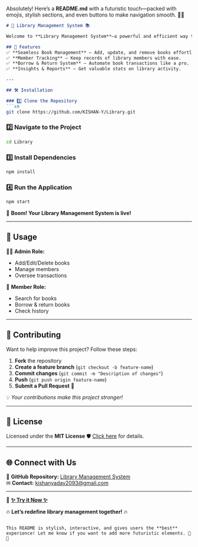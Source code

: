 Absolutely! Here’s a **README.md** with a futuristic touch—packed with emojis, stylish sections, and even buttons to make navigation smooth. 🚀💡  

```markdown
# 🚀 Library Management System 📚

Welcome to **Library Management System**—a powerful and efficient way to manage books, members, and transactions! 🔥  

## 🌟 Features
✅ **Seamless Book Management** – Add, update, and remove books effortlessly.  
✅ **Member Tracking** – Keep records of library members with ease.  
✅ **Borrow & Return System** – Automate book transactions like a pro.  
✅ **Insights & Reports** – Get valuable stats on library activity.  

---

## 🛠 Installation  

### 1️⃣ Clone the Repository  
```sh
git clone https://github.com/KISHAN-Y/Library.git
```

### 2️⃣ Navigate to the Project  
```sh
cd Library
```

### 3️⃣ Install Dependencies  
```sh
npm install
```

### 4️⃣ Run the Application  
```sh
npm start
```

🚀 **Boom! Your Library Management System is live!**  

---

## 📖 Usage  

👩‍💼 **Admin Role:**  
- Add/Edit/Delete books  
- Manage members  
- Oversee transactions  

📖 **Member Role:**  
- Search for books  
- Borrow & return books  
- Check history  

---

## 🤝 Contributing  
Want to help improve this project? Follow these steps:  
1. **Fork** the repository  
2. **Create a feature branch** (`git checkout -b feature-name`)  
3. **Commit changes** (`git commit -m "Description of changes"`)  
4. **Push** (`git push origin feature-name`)  
5. **Submit a Pull Request** 🚀  

💡 _Your contributions make this project stronger!_  

---

## 📜 License  
Licensed under the **MIT License** 🛡 [Click here](LICENSE) for details.  

---

## 🌐 Connect with Us  
🔗 **GitHub Repository:** [Library Management System](https://github.com/KISHAN-Y/Library)  
✉ **Contact:** kishanyadav2093@gmail.com  

---

🚀 **[✨ Try it Now ✨](https://github.com/KISHAN-Y/Library)**  

🔥 **Let’s redefine library management together!** 🔥  
```

This README is stylish, interactive, and gives users the **best** experience! Let me know if you want to add more futuristic elements. 🚀😃
